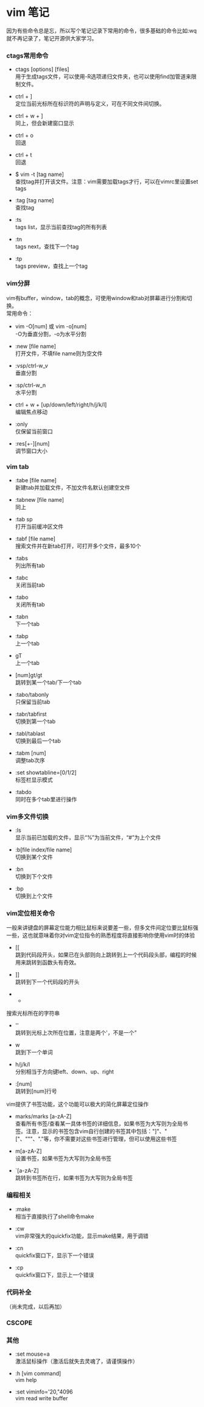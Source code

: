 # vim 笔记


因为有些命令总是忘，所以写个笔记记录下常用的命令，很多基础的命令比如:wq就不再记录了，笔记开源供大家学习。


### ctags常用命令  
  - ctags [options] [files]  
  用于生成tags文件，可以使用-R选项递归文件夹，也可以使用find加管道来限制文件。  
  
  - ctrl + ]  
  定位当前光标所在标识符的声明与定义，可在不同文件间切换。  
  
  - ctrl + w + ]  
  同上，但会新建窗口显示  
  
  - ctrl + o  
  回退  

  - ctrl + t  
  回退  

  - $ vim -t [tag name]  
  查找tag并打开该文件。注意：vim需要加载tags才行，可以在vimrc里设置set tags  

  - :tag [tag name]  
  查找tag  

  - :ts  
  tags list，显示当前查找tag的所有列表  

  - :tn  
  tags next，查找下一个tag  

  - :tp  
  tags preview，查找上一个tag  


### vim分屏  
  vim有buffer，window，tab的概念，可使用window和tab对屏幕进行分割和切换。  
  常用命令：  
  - vim -O[num] 或 vim -o[num]  
  -O为垂直分割，-o为水平分割  

  - :new [file name]  
  打开文件，不填file name则为空文件  

  - :vsp/ctrl-w\_v  
  垂直分割  

  - :sp/ctrl-w\_n  
  水平分割  

  - ctrl + w + [up/down/left/right/h/j/k/l]  
  编辑焦点移动  

  - :only  
  仅保留当前窗口  

  - :res[\+\-][num]  
  调节窗口大小  


### vim tab  
  - :tabe [file name]  
  新建tab并加载文件，不加文件名默认创建空文件  

  - :tabnew [file name]  
  同上  

  - :tab sp  
  打开当前缓冲区文件  

  - :tabf [file name]  
  搜索文件并在新tab打开，可打开多个文件，最多10个  

  - :tabs  
  列出所有tab  

  - :tabc  
  关闭当前tab  

  - :tabo  
  关闭所有tab  

  - :tabn  
  下一个tab  

  - :tabp  
  上一个tab  

  - gT  
  上一个tab  

  - [num]gt/gt  
   跳转到某一个tab/下一个tab  

  - :tabo/tabonly  
  只保留当前tab  

  - :tabr/tabfirst  
  切换到第一个tab  

  - :tabl/tablast  
  切换到最后一个tab  

  - :tabm [num]  
  调整tab次序  

  - :set showtabline=[0/1/2]  
  标签栏显示模式  

  - :tabdo  
  同时在多个tab里进行操作  


### vim多文件切换  
  - :ls  
  显示当前已加载的文件，显示“%”为当前文件，“#”为上个文件  

  - :b[file index/file name]  
  切换到某个文件  

  - :bn  
  切换到下个文件  

  - :bp  
  切换到上个文件  


### vim定位相关命令  
  一般来讲键盘的屏幕定位能力相比鼠标来说要差一些，但多文件间定位要比鼠标强一些，这也就意味着你对vim定位指令的熟悉程度将直接影响你使用vim时的体验  
  - [[  
  跳到代码段开头，如果已在头部则向上跳转到上一个代码段头部，编程的时候用来跳转到函数头有奇效。  

  - ]]  
  跳转到下一个代码段的开头  

  - *  
  搜索光标所在的字符串  

  - ''  
  跳转到光标上次所在位置，注意是两个'，不是一个"  

  - w  
  跳到下一个单词  

  - h/j/k/l  
  分别相当于方向键left、down、up、right  

  - :[num]  
  跳转到[num]行号  

  vim提供了书签功能，这个功能可以极大的简化屏幕定位操作  

  - marks/marks [a-zA-Z]  
  查看所有书签/查看某一具体书签的详细信息，如果书签为大写则为全局书签。注意，显示的书签包含vim自行创建的书签其中包括："]"、"["、"""、"."等，你不需要对这些书签进行管理，但可以使用这些书签  

  - m[a-zA-Z]  
  设置书签，如果书签为大写则为全局书签  

  - `[a-zA-Z]  
  跳转到书签所在行，如果书签为大写则为全局书签  


### 编程相关  
  - :make  
  相当于直接执行了shell命令make  

  - :cw  
  vim非常强大的quickfix功能，显示make结果，用于调错  

  - :cn  
  quickfix窗口下，显示下一个错误  

  - :cp  
  quickfix窗口下，显示上一个错误  


### 代码补全
  （尚未完成，以后再加）  


### CSCOPE


### 


### 其他
  - :set mouse=a  
  激活鼠标操作（激活后就失去灵魂了，请谨慎操作）  

  - :h [vim command]  
  vim help  

  - :set viminfo='20,\"4096  
  vim read write buffer
